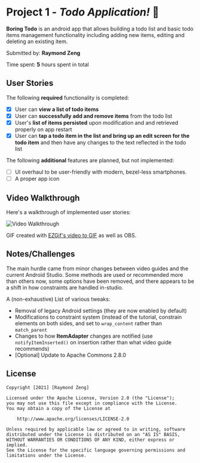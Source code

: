# Project 1 - *Todo Application!* 📝

**Boring Todo** is an android app that allows building a todo list and basic todo items management functionality including adding new items, editing and deleting an existing item.

Submitted by: **Raymond Zeng**

Time spent: **5** hours spent in total

## User Stories

The following **required** functionality is completed:

* [x] User can **view a list of todo items**
* [x] User can **successfully add and remove items** from the todo list
* [x] User's **list of items persisted** upon modification and and retrieved properly on app restart
* [x] User can **tap a todo item in the list and bring up an edit screen for the todo item** and then have any changes to the text reflected in the todo list

The following **additional** features are planned, but not implemented:

* [ ] UI overhaul to be user-friendly with modern, bezel-less smartphones.
* [ ] A proper app icon

## Video Walkthrough

Here's a walkthrough of implemented user stories:

<img src='https://i.imgur.com/9swsD8q.gif' title='Video Walkthrough' width='' alt='Video Walkthrough' />

GIF created with [EZGif's video to GIF](https://ezgif.com/video-to-gif) as well as OBS.

## Notes/Challenges
The main hurdle came from minor changes between video guides and the current Android Studio. Some methods are used or recommended more than others now, some options have been removed, and there appears to be a shift in how constraints are handled in-studio.

A (non-exhaustive) List of various tweaks:
- Removal of legacy Android settings (they are now enabled by default)
- Modifications to constraint system (instead of the tutorial, constrain elements on both sides, and set to `wrap_content` rather than `match_parent`
- Changes to how **ItemAdapter** changes are notified (use `notifyItemInserted()` on insertion rather than what video guide recommends)
- [Optional] Update to Apache Commons 2.8.0


## License

    Copyright [2021] [Raymond Zeng]

    Licensed under the Apache License, Version 2.0 (the "License");
    you may not use this file except in compliance with the License.
    You may obtain a copy of the License at

        http://www.apache.org/licenses/LICENSE-2.0

    Unless required by applicable law or agreed to in writing, software
    distributed under the License is distributed on an "AS IS" BASIS,
    WITHOUT WARRANTIES OR CONDITIONS OF ANY KIND, either express or implied.
    See the License for the specific language governing permissions and
    limitations under the License.
